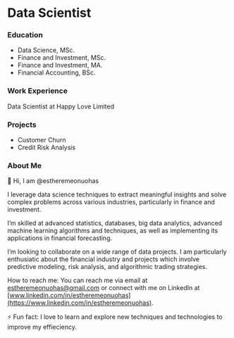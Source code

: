 # Data Scientist

### Education
- Data Science, MSc.
- Finance and Investment, MSc.
- Finance and Investment, MA.
- Financial Accounting, BSc.

### Work Experience
Data Scientist at Happy Love Limited

### Projects
- Customer Churn 
- Credit Risk Analysis 

### About Me
👋 Hi, I am @estheremeonuohas

I leverage data science techniques to extract meaningful insights and solve complex problems across various industries, particularly in finance and investment.

I’m skilled at advanced statistics, databases, big data analytics, advanced machine learning algorithms and techniques, as well as implementing its applications in financial forecasting.

I’m looking to collaborate on a wide range of data projects. I am particularly enthusiatic about the financial industry and projects which involve predictive modeling, risk analysis, and algorithmic trading strategies.

How to reach me: You can reach me via email at [estheremeonuohas@gmail.com](mailto:estheremeonuohas@gmail.com) or connect with me on LinkedIn at [www.linkedin.com/in/estheremeonuohas](https://www.linkedin.com/in/estheremeonuohas).

⚡ Fun fact: I love to learn and explore new techniques and technologies to improve my effieciency.
<!---
estheremeonuohas/estheremeonuohas is a ✨ special ✨ repository because its `README.md` (this file) appears on your GitHub profile.
You can click the Preview link to take a look at your changes.
--->
